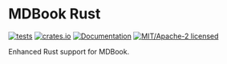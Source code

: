 # MDBook Rust

[![tests](https://github.com/simon-bourne/mdbook-rust/actions/workflows/tests.yml/badge.svg)](https://github.com/simon-bourne/mdbook-rust/actions/workflows/tests.yml)
[![crates.io](https://img.shields.io/crates/v/mdbook-rust.svg)](https://crates.io/cratemdbook-rustok)
[![Documentation](https://docs.rs/mdbook-rust/badge.svg)](https://docs.rs/mdbook-rust)
[![MIT/Apache-2 licensed](https://img.shields.io/crates/l/mdbook-rust)](./LICENSE-APACHE)

Enhanced Rust support for MDBook.
